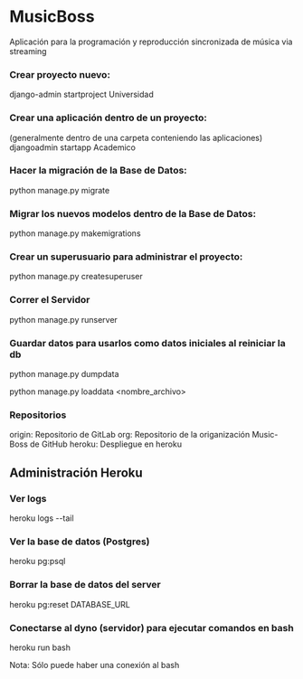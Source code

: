 # MusicBoss

Aplicación para la programación y reproducción sincronizada de música via streaming

### Crear proyecto nuevo:

django-admin startproject Universidad

### Crear una aplicación dentro de un proyecto:

(generalmente dentro de una carpeta conteniendo las aplicaciones)
djangoadmin startapp Academico

### Hacer la migración de la Base de Datos:

python manage.py migrate

### Migrar los nuevos modelos dentro de la Base de Datos:

python manage.py makemigrations

### Crear un superusuario para administrar el proyecto:

python manage.py createsuperuser

### Correr el Servidor

python manage.py runserver

### Guardar datos para usarlos como datos iniciales al reiniciar la db

python manage.py dumpdata

python manage.py loaddata <nombre_archivo>

### Repositorios

origin: Repositorio de GitLab
org: Repositorio de la origanización Music-Boss de GitHub
heroku: Despliegue en heroku

## Administración Heroku

### Ver logs

heroku logs --tail

### Ver la base de datos (Postgres)

heroku pg:psql

### Borrar la base de datos del server

heroku pg:reset DATABASE_URL

### Conectarse al dyno (servidor) para ejecutar comandos en bash

heroku run bash

Nota: Sólo puede haber una conexión al bash






